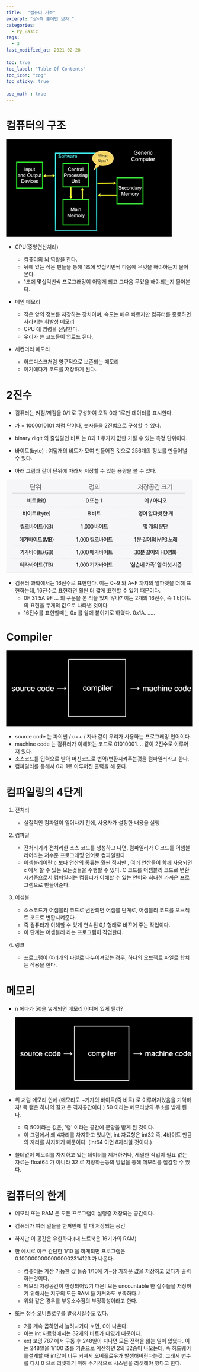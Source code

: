 ```yaml
---
title:  "컴퓨터 기초"
excerpt: "살~짝 훑어만 보자."
categories:
  - Py_Basic
tags:
  - 3
last_modified_at: 2021-02-28

toc: true
toc_label: "Table Of Contents"
toc_icon: "cog"
toc_sticky: true

use_math : true
---
```




# 컴퓨터의 구조

![png](/assets/images/{Others}/1_3.PNG)

- CPU(중앙연산처리)
  - 컴퓨터의 뇌 역활을 한다.
  - 뒤에 있는 작은 핀들을 통해 1초에 몇십억번씩 다음에 무엇을 해야하는지 물어본다.
  - 1초에 몇십억번씩 프로그래밍이 어떻게 되고 그다음 무었을 해야되는지 물어본다.

- 메인 메모리
  - 적은 양의 정보를 저장하는 장치이며, 속도는 매우 빠르지만 컴퓨터를 종료하면 사라지는 휘발성 메모리
  - CPU 에 명령을 전달한다.
  - 우리가 쓴 코드들이 업로드 된다.
- 세컨더리 메모리
  - 하드디스크처럼 영구적으로 보존되는 메모리
  - 여기에다가 코드를 저장하게 된다.

 

# 2진수

- 컴퓨터는 켜짐/꺼짐을 0/1 로 구성하여 오직 0과 1로만 데이터를 표시한다.

- 가 = 1000010101 처럼 단어나, 숫자들을 2진법으로 구성할 수 있다.
- binary digit 의 줄임말인 비트 는 0과 1 두가지 값만 가질 수 있는 측정 단위이다.

- 바이트(byte) : 여덟개의 비트가 모여 만들어진 것으로 256개의 정보를 만들어낼 수 있다.
- 아래 그림과 같이 단위에 따라서 저장할 수 있는 용량을 볼 수 있다.

![png](/assets/images/{Others}/1_0.PNG)

- 컴퓨터 과학에서는 16진수로 표현한다. 이는 0~9 와 A~F 까지의 알파벳을 더해 표현하는데, 16진수로 표현하면 훨씬 더 짧게 표현할 수 있기 때문이다.
  - 0F 31 5A 9F ... 의 구문을 본 적을 있지 않나? 이는 2개의 16진수, 즉 1 바이트의 표현을 두개의 값으로 나타낸 것이다
  - 16진수를 표현할때는 0x 를 앞에 붙이기로 하였다. 0x1A. ..... 

# Compiler

![png](/assets/images/{Others}/1_1.PNG)

- source code 는 파이썬 / c++ / 자바 같이 우리가 사용하는 프로그래밍 언어이다.
- machine code 는 컴퓨터가 이해하는 코드로 01010001.... 같이 2진수로 이루어져 있다.
- 소스코드를 입력으로 받아 머신코드로 번역/변환시켜주는것을 컴파일러라고 한다. 
- 컴파일러를 통해서 0과 1로 이루어진 출력을 해 준다.



# 컴파일링의 4단계

1. 전처리
   - 실질적인 컴파일이 일어나기 전에, 사용자가 설정한 내용을 실행

2. 컴파일
   - 전처리기가 전처리한 소스 코드를 생성하고 나면, 컴파일러가 C 코드를 어셈블리어라는 저수준 프로그래밍 언어로 컴파일한다.
   - 어셈블리어란 c 보다 연산의 종류는 훨씬 적지만 , 여러 연산들이 함께 사용되면 c 에서 할 수 있는 모든것들을 수행할 수 있다. C 코드를 어셈블리 코드로 변환시켜줌으로서 컴파일러는 컴퓨터가 이해할 수 있는 언어와 최대한 가까운 프로그램으로 만들어준다. 
3. 어셈블
   - 소스코드가 어셈블리 코드로 변환되면 어셈블 단계로, 어셈블리 코드를 오브젝트 코드로 변환시켜준다. 
   - 즉 컴퓨터가 이해할 수 있게 연속된 0,1 형태로 바꾸어 주는 작업이다. 
   - 이 단계는 어셈블러 라는 프로그램이 작업한다.
4. 링크
   - 프로그램이 여러개의 파일로 나누어져있는 경우, 하나의 오브젝트 파일로 합치는 작용을 한다.

# 메모리

- n 에다가 50을 넣게되면 메모리 어디에 있게 될까? 

  ![png](/assets/images/{Others}/1_1.PNG)

- 위 처럼 메모리 안에 (메모리도 ~기가의 바이트(즉 비트) 로 이루어져있음을 기억하자! 즉 램은 하나의 길고 큰 격자공간이다.) 50 이라는 메모리상의 주소를 받게 된다.

  - 즉 50이라는 값은, '램' 이라는 공간에 분양을 받게 된 것이다.
  - 이 그림에서 왜 4자리를 차지하고 있냐면, int 자료형은 int32 즉, 4바이트 만큼의 자리를 차지하기 때문이다. (int64 이면 8자리일 것이다.)

- 쓸데없이 메모리를 차지하고 있는 데이터를 제거하거나, 세밀한 작업이 필요 없는 자료는 float64 가 아니라 32 로 저장하는등의 방법을 통해 메모리를 절감할 수 있다.

# 컴퓨터의 한계

- 메모리 또는 RAM 은 모든 프로그램이 실행중 저장되는 공간이다.
- 컴퓨터가 여러 일들을 한꺼번에 할 때 저장되는 공간
- 하지만 이 공간은 유한하다.(내 노트북은 16기가의 RAM)

- 한 예시로 아주 간단한 1/10 을 하게되면 프로그램은 0.10000000000000002314123 가 나온다.
  - 컴퓨터는 계산 가능한 값 들중 1/10에 가~장 가까운 값을 저장하고 있다가 출력하는것이다.
  - 메모리 저장공간이 한정되어있기 때문! 모든 uncountable 한 실수들을 저장하기 위해서는 지구의 모든 RAM 을 가져와도 부족하다..!
  - 위와 같은 경우를 부동소수점의 부정확성이라고 한다.
- 또는 정수 오버플로우를 발생시킬수도 있다.
  - 2를 계속 곱하면서 늘려나가다 보면, 0이 나온다.
  - 이는 int 자료형에서는 32개의 비트가 다였기 때문이다.
  - ex) 보잉 787 에서 구동 후 248일이 지나면 모든 전력을 잃는 일이 있었다. 이는 248일을 1/100 초를 기준으로 계산하면 2의 32승이 나오는데, 즉 하드웨어를설계할 때 int값이 너무 커져서 오버플로우가 발생해버린다는것. 그래서 변수를 다시 0 으로 리셋하기 위해 주기적으로 시스템을 리셋해야 했다고 한다. 







